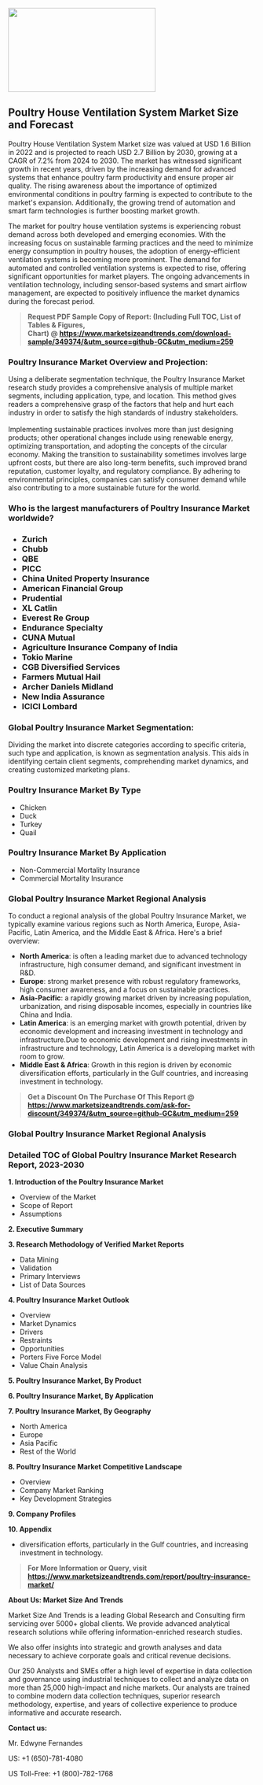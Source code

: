 <p><img class="alignnone size-medium wp-image-20088" src="https://ffe5etoiles.com/wp-content/uploads/2024/12/MST1-300x171.png" alt="" width="300" height="171" /></p><h2>Poultry House Ventilation System Market Size and Forecast</h2><p>Poultry House Ventilation System Market size was valued at USD 1.6 Billion in 2022 and is projected to reach USD 2.7 Billion by 2030, growing at a CAGR of 7.2% from 2024 to 2030. The market has witnessed significant growth in recent years, driven by the increasing demand for advanced systems that enhance poultry farm productivity and ensure proper air quality. The rising awareness about the importance of optimized environmental conditions in poultry farming is expected to contribute to the market's expansion. Additionally, the growing trend of automation and smart farm technologies is further boosting market growth.</p><p>The market for poultry house ventilation systems is experiencing robust demand across both developed and emerging economies. With the increasing focus on sustainable farming practices and the need to minimize energy consumption in poultry houses, the adoption of energy-efficient ventilation systems is becoming more prominent. The demand for automated and controlled ventilation systems is expected to rise, offering significant opportunities for market players. The ongoing advancements in ventilation technology, including sensor-based systems and smart airflow management, are expected to positively influence the market dynamics during the forecast period.</p></p><blockquote id="" class=""><strong>Request PDF Sample Copy of Report: (Including Full TOC, List of Tables &amp; Figures, Chart)&nbsp;@&nbsp;<strong><a href="https://www.marketsizeandtrends.com/download-sample/349374/&utm_source=github-GC&utm_medium=259" target="_blank">https://www.marketsizeandtrends.com/download-sample/349374/&utm_source=github-GC&utm_medium=259</a></strong></strong></blockquote><h3 id="" class="">Poultry Insurance Market&nbsp;Overview and Projection:</h3><p id="" class="">Using a deliberate segmentation technique, the Poultry Insurance Market research study provides a comprehensive analysis of multiple market segments, including application, type, and location. This method gives readers a comprehensive grasp of the factors that help and hurt each industry in order to satisfy the high standards of industry stakeholders. <br /> <br />Implementing sustainable practices involves more than just designing products; other operational changes include using renewable energy, optimizing transportation, and adopting the concepts of the circular economy. Making the transition to sustainability sometimes involves large upfront costs, but there are also long-term benefits, such improved brand reputation, customer loyalty, and regulatory compliance. By adhering to environmental principles, companies can satisfy consumer demand while also contributing to a more sustainable future for the world.</p><h3 id="" class="">Who is the largest manufacturers of&nbsp;Poultry Insurance Market worldwide?</h3><h3 class=""><p><ul><li>Zurich </li><li> Chubb </li><li> QBE </li><li> PICC </li><li> China United Property Insurance </li><li> American Financial Group </li><li> Prudential </li><li> XL Catlin </li><li> Everest Re Group </li><li> Endurance Specialty </li><li> CUNA Mutual </li><li> Agriculture Insurance Company of India </li><li> Tokio Marine </li><li> CGB Diversified Services </li><li> Farmers Mutual Hail </li><li> Archer Daniels Midland </li><li> New India Assurance </li><li> ICICI Lombard</li></ul></p></h3><h3 id="" class="">Global&nbsp;Poultry Insurance Market Segmentation:</h3><p id="" class="">Dividing the market into discrete categories according to specific criteria, such type and application, is known as segmentation analysis. This aids in identifying certain client segments, comprehending market dynamics, and creating customized marketing plans.</p><h3 id="" class="">Poultry Insurance Market&nbsp;By Type</h3><p><p><ul><li>Chicken</li><li> Duck</li><li> Turkey</li><li> Quail</p></li></ul></p></p><h3 id="" class="">Poultry Insurance Market&nbsp;By Application</h3><p class=""><p><ul><li>Non-Commercial Mortality Insurance</li><li> Commercial Mortality Insurance</li></ul></p></p><h3 id="" class="">Global Poultry Insurance Market Regional Analysis</h3><p id="" class="">To conduct a regional analysis of the global Poultry Insurance Market, we typically examine various regions such as North America, Europe, Asia-Pacific, Latin America, and the Middle East &amp; Africa. Here's a brief overview:</p><ul><li><strong>North America</strong>: is often a leading market due to advanced technology infrastructure, high consumer demand, and significant investment in R&amp;D.</li><li><strong>Europe</strong>: strong market presence with robust regulatory frameworks, high consumer awareness, and a focus on sustainable practices.</li><li><strong>Asia-Pacific</strong>: a rapidly growing market driven by increasing population, urbanization, and rising disposable incomes, especially in countries like China and India.</li><li><strong>Latin America</strong>: is an emerging market with growth potential, driven by economic development and increasing investment in technology and infrastructure.Due to economic development and rising investments in infrastructure and technology, Latin America is a developing market with room to grow.</li><li><strong>Middle East &amp; Africa</strong>: Growth in this region is driven by economic diversification efforts, particularly in the Gulf countries, and increasing investment in technology.</li></ul><blockquote id="" class=""><strong>Get a Discount On The Purchase Of This Report @ <strong><a href="https://www.marketsizeandtrends.com/ask-for-discount/349374/&utm_source=github-GC&utm_medium=259" target="_blank">https://www.marketsizeandtrends.com/ask-for-discount/349374/&utm_source=github-GC&utm_medium=259</a></strong></strong></blockquote><h3 id="" class="">Global Poultry Insurance Market Regional Analysis</h3><h3 id="" class="">Detailed TOC of Global Poultry Insurance Market Research Report, 2023-2030</h3><p id="" class=""><strong>1. Introduction of the Poultry Insurance Market</strong></p><ul><li>Overview of the Market</li><li>Scope of Report</li><li>Assumptions</li></ul><p id="" class=""><strong>2. Executive Summary</strong></p><p id="" class=""><strong>3. Research Methodology of Verified Market Reports</strong></p><ul><li>Data Mining</li><li>Validation</li><li>Primary Interviews</li><li>List of Data Sources</li></ul><p id="" class=""><strong>4. Poultry Insurance Market Outlook</strong></p><ul><li>Overview</li><li>Market Dynamics</li><li>Drivers</li><li>Restraints</li><li>Opportunities</li><li>Porters Five Force Model</li><li>Value Chain Analysis</li></ul><p id="" class=""><strong>5. Poultry Insurance Market, By Product</strong></p><p id="" class=""><strong>6. Poultry Insurance Market, By Application</strong></p><p id="" class=""><strong>7. Poultry Insurance Market, By Geography</strong></p><ul><li>North America</li><li>Europe</li><li>Asia Pacific</li><li>Rest of the World</li></ul><p id="" class=""><strong>8. Poultry Insurance Market Competitive Landscape</strong></p><ul><li>Overview</li><li>Company Market Ranking</li><li>Key Development Strategies</li></ul><p id="" class=""><strong>9. Company Profiles</strong></p><p id="" class=""><strong>10. Appendix</strong></p><ul><li>diversification efforts, particularly in the Gulf countries, and increasing investment in technology.</li></ul><blockquote id="" class=""><strong>For More Information or Query, visit <strong><strong><a href="https://www.marketsizeandtrends.com/report/poultry-insurance-market/" target="_blank">https://www.marketsizeandtrends.com/report/poultry-insurance-market/</a></strong></strong></strong></blockquote><p id="" class=""><strong>About Us: Market Size And Trends</strong></p><p id="" class="">Market Size And Trends is a leading Global Research and Consulting firm servicing over 5000+ global clients. We provide advanced analytical research solutions while offering information-enriched research studies.</p><p id="" class="">We also offer insights into strategic and growth analyses and data necessary to achieve corporate goals and critical revenue decisions.</p><p id="" class="">Our 250 Analysts and SMEs offer a high level of expertise in data collection and governance using industrial techniques to collect and analyze data on more than 25,000 high-impact and niche markets. Our analysts are trained to combine modern data collection techniques, superior research methodology, expertise, and years of collective experience to produce informative and accurate research.</p><p id="" class=""><strong>Contact us:</strong></p><p id="" class="">Mr. Edwyne Fernandes</p><p id="" class="">US: +1 (650)-781-4080</p><p id="" class="">US Toll-Free: +1 (800)-782-1768</p>
